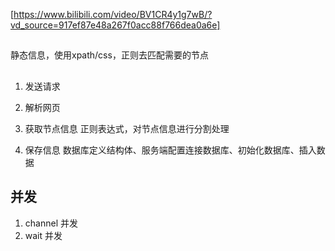 

[https://www.bilibili.com/video/BV1CR4y1g7wB/?vd_source=917ef87e48a267f0acc88f766dea0a6e]

##
静态信息，使用xpath/css，正则去匹配需要的节点

## 
1. 发送请求

2. 解析网页

3. 获取节点信息
正则表达式，对节点信息进行分割处理

4. 保存信息
数据库定义结构体、服务端配置连接数据库、初始化数据库、插入数据

## 并发
1. channel 并发
2. wait 并发